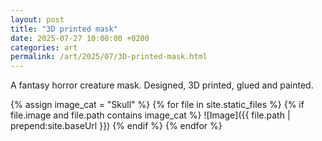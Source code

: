 ```yaml
---
layout: post
title: "3D printed mask"
date: 2025-07-27 10:00:00 +0200
categories: art
permalink: /art/2025/07/3D-printed-mask.html
---
```


A fantasy horror creature mask. Designed, 3D printed, glued and painted.

{% assign image_cat = "Skull" %}
{% for file in site.static_files %}
{% if file.image and file.path contains image_cat %}
![Image]({{ file.path | prepend:site.baseUrl }})
{% endif %}
{% endfor %}
